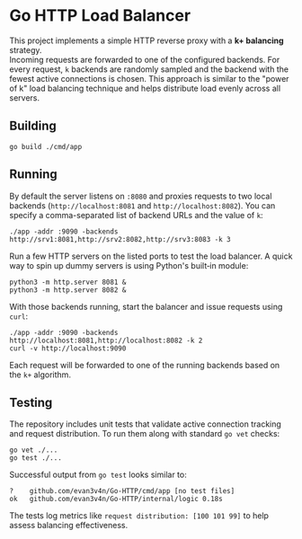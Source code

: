 # Go HTTP Load Balancer

This project implements a simple HTTP reverse proxy with a **k+ balancing** strategy.  
Incoming requests are forwarded to one of the configured backends. For every request, `k` backends are randomly sampled and the backend with the fewest active connections is chosen. This approach is similar to the "power of k" load balancing technique and helps distribute load evenly across all servers.

## Building

```
go build ./cmd/app
```

## Running

By default the server listens on `:8080` and proxies requests to two local backends (`http://localhost:8081` and `http://localhost:8082`). You can specify a comma-separated list of backend URLs and the value of `k`:

```
./app -addr :9090 -backends http://srv1:8081,http://srv2:8082,http://srv3:8083 -k 3
```

Run a few HTTP servers on the listed ports to test the load balancer. A quick way
to spin up dummy servers is using Python's built‑in module:

```
python3 -m http.server 8081 &
python3 -m http.server 8082 &
```

With those backends running, start the balancer and issue requests using `curl`:

```
./app -addr :9090 -backends http://localhost:8081,http://localhost:8082 -k 2
curl -v http://localhost:9090
```

Each request will be forwarded to one of the running backends based on the `k+`
algorithm.

## Testing

The repository includes unit tests that validate active connection tracking and
request distribution. To run them along with standard `go vet` checks:

```
go vet ./...
go test ./...
```

Successful output from `go test` looks similar to:

```
?    github.com/evan3v4n/Go-HTTP/cmd/app [no test files]
ok   github.com/evan3v4n/Go-HTTP/internal/logic 0.18s
```

The tests log metrics like `request distribution: [100 101 99]` to help assess
balancing effectiveness.
